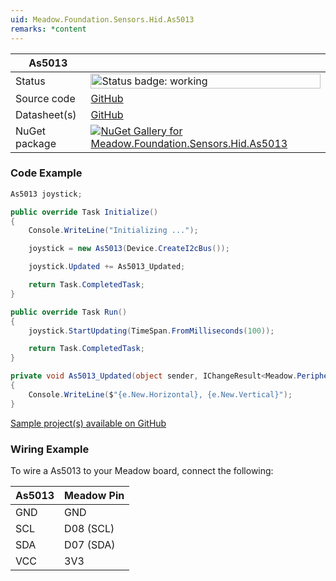 ```yaml
---
uid: Meadow.Foundation.Sensors.Hid.As5013
remarks: *content
---
```


| As5013 | |
|--------|--------|
| Status | <img src="https://img.shields.io/badge/Working-brightgreen" style="width: auto; height: -webkit-fill-available;" alt="Status badge: working" /> |
| Source code | [GitHub](https://github.com/WildernessLabs/Meadow.Foundation/tree/main/Source/Meadow.Foundation.Peripherals/Sensors.Hid.As5013) |
| Datasheet(s) | [GitHub](https://github.com/WildernessLabs/Meadow.Foundation/tree/main/Source/Meadow.Foundation.Peripherals/Sensors.Hid.As5013/Datasheet) |
| NuGet package | <a href="https://www.nuget.org/packages/Meadow.Foundation.Sensors.Hid.As5013/" target="_blank"><img src="https://img.shields.io/nuget/v/Meadow.Foundation.Sensors.Hid.As5013.svg?label=Meadow.Foundation.Sensors.Hid.As5013" alt="NuGet Gallery for Meadow.Foundation.Sensors.Hid.As5013" /></a> |

### Code Example

```csharp
As5013 joystick;

public override Task Initialize()
{
    Console.WriteLine("Initializing ...");

    joystick = new As5013(Device.CreateI2cBus());

    joystick.Updated += As5013_Updated;

    return Task.CompletedTask;
}

public override Task Run()
{
    joystick.StartUpdating(TimeSpan.FromMilliseconds(100));

    return Task.CompletedTask;
}

private void As5013_Updated(object sender, IChangeResult<Meadow.Peripherals.Sensors.Hid.AnalogJoystickPosition> e)
{
    Console.WriteLine($"{e.New.Horizontal}, {e.New.Vertical}");
}

```

[Sample project(s) available on GitHub](https://github.com/WildernessLabs/Meadow.Foundation/tree/main/Source/Meadow.Foundation.Peripherals/Sensors.Hid.As5013/Samples/As5013_Sample)

### Wiring Example

To wire a As5013 to your Meadow board, connect the following:

| As5013  | Meadow Pin  |
|---------|-------------|
| GND     | GND         |
| SCL     | D08 (SCL)   |
| SDA     | D07 (SDA)   |
| VCC     | 3V3         |
